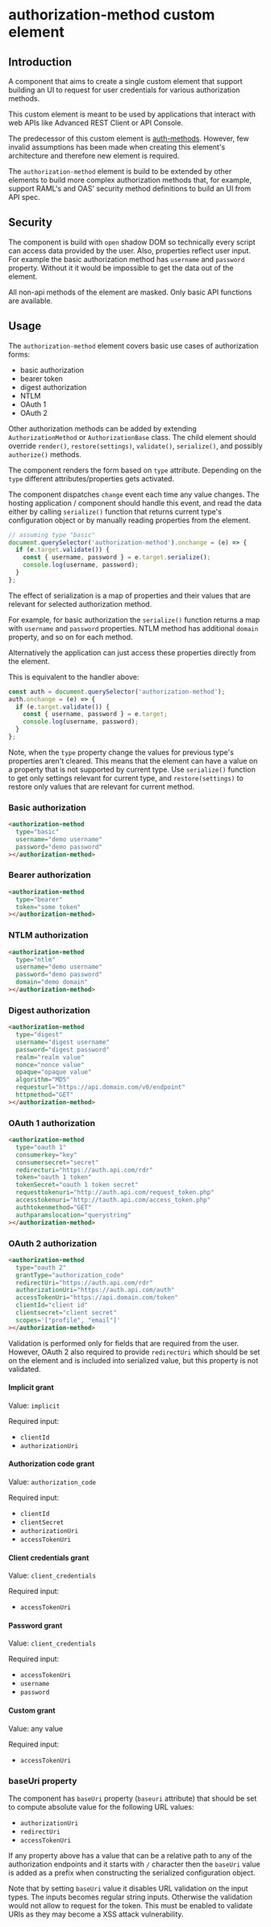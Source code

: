 # authorization-method custom element

## Introduction

A component that aims to create a single custom element that support building an
UI to request for user credentials for various authorization methods.

This custom element is meant to be used by applications that interact with web APIs
like Advanced REST Client or API Console.

The predecessor of this custom element is [auth-methods](https://github.com/advanced-rest-client/auth-methods).
However, few invalid assumptions has been made when creating this element's architecture
and therefore new element is required.

The `authorization-method` element is build to be extended by other elements to build more
complex authorization methods that, for example, support RAML's and OAS' security method
definitions to build an UI from API spec.

## Security

The component is build with `open` shadow DOM so technically every script can access
data provided by the user. Also, properties reflect user input. For example the basic
authorization method has `username` and `password` property. Without it it would be
impossible to get the data out of the element.

All non-api methods of the element are masked. Only basic API functions are available.

## Usage

The `authorization-method` element covers basic use cases of authorization forms:

-   basic authorization
-   bearer token
-   digest authorization
-   NTLM
-   OAuth 1
-   OAuth 2

Other authorization methods can be added by extending `AuthorizationMethod` or `AuthorizationBase` class.
The child element should override `render()`, `restore(settings)`, `validate()`,
`serialize()`, and possibly `authorize()` methods.

The component renders the form based on `type` attribute. Depending on the `type`
different attributes/properties gets activated.

The component dispatches `change` event each time any value changes. The hosting
application / component should handle this event, and read the data either by calling `serialize()`
function that returns current type's configuration object or by manually reading properties from the element.

```javascript
// assuming type "basic"
document.querySelector('authorization-method').onchange = (e) => {
  if (e.target.validate()) {
    const { username, password } = e.target.serialize();
    console.log(username, password);
  }
};
```

The effect of serialization is a map of properties and their values that are relevant for
selected authorization method.

For example, for basic authorization the `serialize()` function returns a map
with `username` and `password` properties. NTLM method has additional `domain`
property, and so on for each method.

Alternatively the application can just access these properties directly from the element.

This is equivalent to the handler above:

```javascript
const auth = document.querySelector('authorization-method');
auth.onchange = (e) => {
  if (e.target.validate()) {
    const { username, password } = e.target;
    console.log(username, password);
  }
};
```

Note, when the `type` property change the values for previous type's properties aren't cleared.
This means that the element can have a value on a property that is not supported by current type.
Use `serialize()` function to get only settings relevant for current type, and `restore(settings)`
to restore only values that are relevant for current method.

### Basic authorization

```html
<authorization-method
  type="basic"
  username="demo username"
  password="demo password"
></authorization-method>
```

### Bearer authorization

```html
<authorization-method
  type="bearer"
  token="some token"
></authorization-method>
```

### NTLM authorization

```html
<authorization-method
  type="ntlm"
  username="demo username"
  password="demo password"
  domain="demo domain"
></authorization-method>
```

### Digest authorization

```html
<authorization-method
  type="digest"
  username="digest username"
  password="digest password"
  realm="realm value"
  nonce="nonce value"
  opaque="opaque value"
  algorithm="MD5"
  requesturl="https://api.domain.com/v0/endpoint"
  httpmethod="GET"
></authorization-method>
```

### OAuth 1 authorization

```html
<authorization-method
  type="oauth 1"
  consumerkey="key"
  consumersecret="secret"
  redirecturi="https://auth.api.com/rdr"
  token="oauth 1 token"
  tokenSecret="oauth 1 token secret"
  requesttokenuri="http://auth.api.com/request_token.php"
  accesstokenuri="http://tauth.api.com/access_token.php"
  authtokenmethod="GET"
  authparamslocation="querystring"
></authorization-method>
```

### OAuth 2 authorization

```html
<authorization-method
  type="oauth 2"
  grantType="authorization_code"
  redirectUri="https://auth.api.com/rdr"
  authorizationUri="https://auth.api.com/auth"
  accessTokenUri="https://api.domain.com/token"
  clientId="client id"
  clientsecret="client secret"
  scopes='["profile", "email"]'
></authorization-method>
```

Validation is performed only for fields that are required from the user.
However, OAuth 2 also required to provide `redirectUri` which should be
set on the element and is included into serialized value, but this property is
not validated.

#### Implicit grant

Value: `implicit`

Required input:

-   `clientId`
-   `authorizationUri`

#### Authorization code grant

Value: `authorization_code`

Required input:

-   `clientId`
-   `clientSecret`
-   `authorizationUri`
-   `accessTokenUri`

#### Client credentials grant

Value: `client_credentials`

Required input:

-   `accessTokenUri`

#### Password grant

Value: `client_credentials`

Required input:

-   `accessTokenUri`
-   `username`
-   `password`

#### Custom grant

Value: any value

Required input:

-   `accessTokenUri`

### baseUri property

The component has `baseUri` property (`baseuri` attribute) that should be set to compute absolute value for the following URL values:

-   `authorizationUri`
-   `redirectUri`
-   `accessTokenUri`

If any property above has a value that can be a relative path to any of the authorization endpoints and it starts with `/` character then the `baseUri` value is added as a prefix when constructing the serialized configuration object.

Note that by setting `baseUri` value it disables URL validation on the input types. The inputs becomes regular string inputs. Otherwise the validation would not allow to request for the token. This must be enabled to validate URIs as they may become a XSS attack vulnerability.
